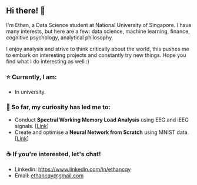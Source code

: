 ## Hi there! 👋
I'm Ethan, a Data Science student at National University of Singapore. I have many interests, but here are a few: data science, machine learning, finance, cognitive psychology, analytical philosophy. 

I enjoy analysis and strive to think critically about the world, this pushes me to embark on interesting projects and constantly try new things. Hope you find what I do interesting as well :)

### ⭐ Currently, I am:
* In university.

### 🚀 So far, my curiosity has led me to:
* Conduct **Spectral Working Memory Load Analysis** using EEG and iEEG signals. [[Link](https://github.com/ethancqy/portfolio/tree/main/Working%20Memory%20Load%20Analysis%20via%20EEG%20and%20iEEG%20Signals%20in%20Sternberg%20Task)]
* Create and optimise a **Neural Network from Scratch** using MNIST data. [[Link](https://github.com/ethancqy/portfolio/tree/main/Neural%20Network%20from%20Scratch%20(MNIST))]

### ☕ If you're interested, let's chat!
* Linkedin: https://www.linkedin.com/in/ethancqy
* Email: ethancqy@gmail.com
